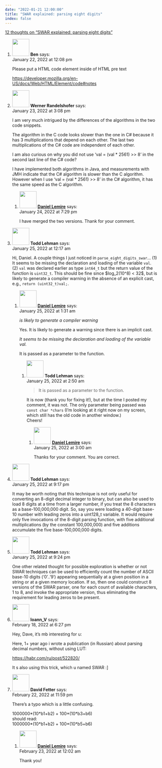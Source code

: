 ```yaml
---
date: "2022-01-21 12:00:00"
title: "SWAR explained: parsing eight digits"
index: false
---
```


[12 thoughts on &ldquo;SWAR explained: parsing eight digits&rdquo;](/lemire/blog/2022/01-21-swar-explained-parsing-eight-digits)

<ol class="comment-list">
<li id="comment-617811" class="comment even thread-even depth-1">
<div class="comment-author vcard">
<img alt src="https://secure.gravatar.com/avatar/06d7149600e5d82f4066dc611594635d?s=56&#038;d=mm&#038;r=g" srcset="https://secure.gravatar.com/avatar/06d7149600e5d82f4066dc611594635d?s=112&#038;d=mm&#038;r=g 2x" class="avatar avatar-56 photo" height="56" width="56" decoding="async" /> <b class="fn">Ben</b> <span class="says">says:</span> </div>
<div class="comment-metadata"><time datetime="2022-01-22T12:08:49+00:00">January 22, 2022 at 12:08 pm</time></a> </div>
<div class="comment-content">
<p>Please put a HTML code element inside of HTML pre text</p>
<p><a href="https://developer.mozilla.org/en-US/docs/Web/HTML/Element/code#notes" rel="nofollow ugc">https://developer.mozilla.org/en-US/docs/Web/HTML/Element/code#notes</a></p>
</div>
</li>
<li id="comment-617994" class="comment odd alt thread-odd thread-alt depth-1 parent">
<div class="comment-author vcard">
<img alt src="https://secure.gravatar.com/avatar/02da80ef28dfd4009104da44c5dca0f9?s=56&#038;d=mm&#038;r=g" srcset="https://secure.gravatar.com/avatar/02da80ef28dfd4009104da44c5dca0f9?s=112&#038;d=mm&#038;r=g 2x" class="avatar avatar-56 photo" height="56" width="56" decoding="async" /> <b class="fn">Werner Randelshofer</b> <span class="says">says:</span> </div>
<div class="comment-metadata"><time datetime="2022-01-23T15:08:21+00:00">January 23, 2022 at 3:08 pm</time></a> </div>
<div class="comment-content">
<p>I am very much intrigued by the differences of the algorithms in the two code snippets.</p>
<p>The algorithm in the C code looks slower than the one in C# because it has 3 multiplications that depend on each other. The last two multiplications of the C# code are independent of each other.</p>
<p>I am also curious on why you did not use &lsquo;val = (val * 2561) &gt;&gt; 8&rsquo; in the second last line of the C# code?</p>
<p>I have implemented both algorithms in Java, and measurements with JMH indicate that the C# algorithm is slower than the C algorithm. However when I use &lsquo;val = (val * 2561) &gt;&gt; 8&rsquo; in the C# algorithm, it has the same speed as the C algorithm.</p>
</div>
<ol class="children">
<li id="comment-618261" class="comment byuser comment-author-lemire bypostauthor even depth-2">
<div class="comment-author vcard">
<img alt src="https://secure.gravatar.com/avatar/2ca999bef9535950f5b84281a4dab006?s=56&#038;d=mm&#038;r=g" srcset="https://secure.gravatar.com/avatar/2ca999bef9535950f5b84281a4dab006?s=112&#038;d=mm&#038;r=g 2x" class="avatar avatar-56 photo" height="56" width="56" loading="lazy" decoding="async" /> <b class="fn"><a href="https://lemire.me/en/" class="url" rel="ugc">Daniel Lemire</a></b> <span class="says">says:</span> </div>
<div class="comment-metadata"><time datetime="2022-01-24T19:29:05+00:00">January 24, 2022 at 7:29 pm</time></a> </div>
<div class="comment-content">
<p>I have merged the two versions. Thank for your comment.</p>
</div>
</li>
</ol>
</li>
<li id="comment-618287" class="comment odd alt thread-even depth-1 parent">
<div class="comment-author vcard">
<img alt src="https://secure.gravatar.com/avatar/4a339607155cef3d53b1c8505a215cf8?s=56&#038;d=mm&#038;r=g" srcset="https://secure.gravatar.com/avatar/4a339607155cef3d53b1c8505a215cf8?s=112&#038;d=mm&#038;r=g 2x" class="avatar avatar-56 photo" height="56" width="56" loading="lazy" decoding="async" /> <b class="fn">Todd Lehman</b> <span class="says">says:</span> </div>
<div class="comment-metadata"><time datetime="2022-01-25T00:17:53+00:00">January 25, 2022 at 12:17 am</time></a> </div>
<div class="comment-content">
<p>Hi, Daniel. A couple things I just noticed in <code>parse_eight_digits_swar</code>&#8230; (1) It seems to be missing the declaration and loading of the variable <code>val</code>. (2) <code>val</code> was declared earlier as type <code>int64_t</code> but the return value of the function is <code>uint32_t</code>. This should be fine since $log_2(10^8) &lt; 32$, but is likely to generate a compiler warning in the absence of an explicit cast, e.g., <code>return (uint32_t)val;</code>.</p>
</div>
<ol class="children">
<li id="comment-618302" class="comment byuser comment-author-lemire bypostauthor even depth-2 parent">
<div class="comment-author vcard">
<img alt src="https://secure.gravatar.com/avatar/2ca999bef9535950f5b84281a4dab006?s=56&#038;d=mm&#038;r=g" srcset="https://secure.gravatar.com/avatar/2ca999bef9535950f5b84281a4dab006?s=112&#038;d=mm&#038;r=g 2x" class="avatar avatar-56 photo" height="56" width="56" loading="lazy" decoding="async" /> <b class="fn"><a href="https://lemire.me/en/" class="url" rel="ugc">Daniel Lemire</a></b> <span class="says">says:</span> </div>
<div class="comment-metadata"><time datetime="2022-01-25T01:31:00+00:00">January 25, 2022 at 1:31 am</time></a> </div>
<div class="comment-content">
<p><em> is likely to generate a compiler warning</em></p>
<p>Yes. It is likely to generate a warning since there is an implicit cast.</p>
<p><em> It seems to be missing the declaration and loading of the variable val.</em></p>
<p>It is passed as a parameter to the function.</p>
</div>
<ol class="children">
<li id="comment-618308" class="comment odd alt depth-3 parent">
<div class="comment-author vcard">
<img alt src="https://secure.gravatar.com/avatar/4a339607155cef3d53b1c8505a215cf8?s=56&#038;d=mm&#038;r=g" srcset="https://secure.gravatar.com/avatar/4a339607155cef3d53b1c8505a215cf8?s=112&#038;d=mm&#038;r=g 2x" class="avatar avatar-56 photo" height="56" width="56" loading="lazy" decoding="async" /> <b class="fn">Todd Lehman</b> <span class="says">says:</span> </div>
<div class="comment-metadata"><time datetime="2022-01-25T02:50:04+00:00">January 25, 2022 at 2:50 am</time></a> </div>
<div class="comment-content">
<blockquote><p>It is passed as a parameter to the function.</p></blockquote>
<p>It is now (thank you for fixing it!), but at the time I posted my comment, it was not. The only parameter being passed was <code>const char *chars</code> (I&rsquo;m looking at it right now on my screen, which still has the old code in another window.)<br/>
Cheers!</p>
</div>
<ol class="children">
<li id="comment-618311" class="comment byuser comment-author-lemire bypostauthor even depth-4">
<div class="comment-author vcard">
<img alt src="https://secure.gravatar.com/avatar/2ca999bef9535950f5b84281a4dab006?s=56&#038;d=mm&#038;r=g" srcset="https://secure.gravatar.com/avatar/2ca999bef9535950f5b84281a4dab006?s=112&#038;d=mm&#038;r=g 2x" class="avatar avatar-56 photo" height="56" width="56" loading="lazy" decoding="async" /> <b class="fn"><a href="https://lemire.me/en/" class="url" rel="ugc">Daniel Lemire</a></b> <span class="says">says:</span> </div>
<div class="comment-metadata"><time datetime="2022-01-25T03:00:48+00:00">January 25, 2022 at 3:00 am</time></a> </div>
<div class="comment-content">
<p>Thanks for your comment. You are correct.</p>
</div>
</li>
</ol>
</li>
</ol>
</li>
</ol>
</li>
<li id="comment-618415" class="comment odd alt thread-odd thread-alt depth-1">
<div class="comment-author vcard">
<img alt src="https://secure.gravatar.com/avatar/4a339607155cef3d53b1c8505a215cf8?s=56&#038;d=mm&#038;r=g" srcset="https://secure.gravatar.com/avatar/4a339607155cef3d53b1c8505a215cf8?s=112&#038;d=mm&#038;r=g 2x" class="avatar avatar-56 photo" height="56" width="56" loading="lazy" decoding="async" /> <b class="fn">Todd Lehman</b> <span class="says">says:</span> </div>
<div class="comment-metadata"><time datetime="2022-01-25T21:17:49+00:00">January 25, 2022 at 9:17 pm</time></a> </div>
<div class="comment-content">
<p>It may be worth noting that this technique is not only useful for converting an 8-digit decimal integer to binary, but can also be used to load 8 digits at a time from a larger number, if you treat the 8 characters as a base-100,000,000 digit. So, say you were loading a 40-digit base-10 number with leading zeros into a uint128_t variable. It would require only five invocations of the 8-digit parsing function, with five additional multiplications (by the constant 100,000,000) and five additions accumulate the five base-100,000,000 digits.</p>
</div>
</li>
<li id="comment-618417" class="comment even thread-even depth-1">
<div class="comment-author vcard">
<img alt src="https://secure.gravatar.com/avatar/4a339607155cef3d53b1c8505a215cf8?s=56&#038;d=mm&#038;r=g" srcset="https://secure.gravatar.com/avatar/4a339607155cef3d53b1c8505a215cf8?s=112&#038;d=mm&#038;r=g 2x" class="avatar avatar-56 photo" height="56" width="56" loading="lazy" decoding="async" /> <b class="fn">Todd Lehman</b> <span class="says">says:</span> </div>
<div class="comment-metadata"><time datetime="2022-01-25T21:24:37+00:00">January 25, 2022 at 9:24 pm</time></a> </div>
<div class="comment-content">
<p>One other related thought for possible exploration is whether or not SWAR techniques can be used to efficiently count the number of ASCII base-10 digits (&lsquo;0&rsquo;..&rsquo;9&#8242;) appearing sequentially at a given position in a string or at a given memory location. If so, then one could construct 8 versions of the SWAR parser, one for each count of available characters, 1 to 8, and invoke the appropriate version, thus eliminating the requirement for leading zeros to be present.</p>
</div>
</li>
<li id="comment-621211" class="comment odd alt thread-odd thread-alt depth-1">
<div class="comment-author vcard">
<img alt src="https://secure.gravatar.com/avatar/b8d95b92cb1730c590b8fe61e5615cd9?s=56&#038;d=mm&#038;r=g" srcset="https://secure.gravatar.com/avatar/b8d95b92cb1730c590b8fe61e5615cd9?s=112&#038;d=mm&#038;r=g 2x" class="avatar avatar-56 photo" height="56" width="56" loading="lazy" decoding="async" /> <b class="fn">Ioann_V</b> <span class="says">says:</span> </div>
<div class="comment-metadata"><time datetime="2022-02-18T18:27:14+00:00">February 18, 2022 at 6:27 pm</time></a> </div>
<div class="comment-content">
<p>Hey, Dave, it&rsquo;s mb interesting for u:</p>
<p>Here, 1+ year ago i wrote a publication (in Russian) about parsing decimal numbers, without using LUT:</p>
<p><a href="https://habr.com/ru/post/522820/" rel="nofollow ugc">https://habr.com/ru/post/522820/</a></p>
<p>It s also using this trick, which u named SWAR :]</p>
</div>
</li>
<li id="comment-621466" class="comment even thread-even depth-1 parent">
<div class="comment-author vcard">
<img alt src="https://secure.gravatar.com/avatar/ebb53d621ad68a6e34eee7464153958c?s=56&#038;d=mm&#038;r=g" srcset="https://secure.gravatar.com/avatar/ebb53d621ad68a6e34eee7464153958c?s=112&#038;d=mm&#038;r=g 2x" class="avatar avatar-56 photo" height="56" width="56" loading="lazy" decoding="async" /> <b class="fn">David Fetter</b> <span class="says">says:</span> </div>
<div class="comment-metadata"><time datetime="2022-02-22T23:59:54+00:00">February 22, 2022 at 11:59 pm</time></a> </div>
<div class="comment-content">
<p>There&rsquo;s a typo which is a little confusing.</p>
<p>1000000*(10*b1+b2) + 100*(10*b3+b6)<br/>
should read:<br/>
1000000*(10*b1+b2) + 100*(10*b5+b6)</p>
</div>
<ol class="children">
<li id="comment-621467" class="comment byuser comment-author-lemire bypostauthor odd alt depth-2">
<div class="comment-author vcard">
<img alt src="https://secure.gravatar.com/avatar/2ca999bef9535950f5b84281a4dab006?s=56&#038;d=mm&#038;r=g" srcset="https://secure.gravatar.com/avatar/2ca999bef9535950f5b84281a4dab006?s=112&#038;d=mm&#038;r=g 2x" class="avatar avatar-56 photo" height="56" width="56" loading="lazy" decoding="async" /> <b class="fn"><a href="https://lemire.me/en/" class="url" rel="ugc">Daniel Lemire</a></b> <span class="says">says:</span> </div>
<div class="comment-metadata"><time datetime="2022-02-23T00:02:52+00:00">February 23, 2022 at 12:02 am</time></a> </div>
<div class="comment-content">
<p>Thank you!</p>
</div>
</li>
</ol>
</li>
</ol>
